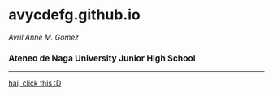 # avycdefg.github.io
*Avril Anne M. Gomez*
### Ateneo de Naga University Junior High School ###

---

[hai, click this :D](https://i.pinimg.com/564x/28/46/0d/28460d61d1dfaa57d52e7dbad261512b.jpg)
